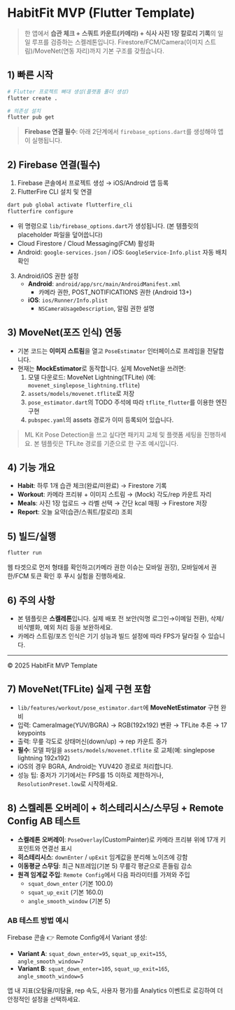 # HabitFit MVP (Flutter Template)

> 한 앱에서 **습관 체크 + 스쿼트 카운트(카메라) + 식사 사진 1장 칼로리 기록**의 일일 루프를 검증하는 스켈레톤입니다.
> Firestore/FCM/Camera(이미지 스트림)/MoveNet(연동 자리)까지 기본 구조를 갖췄습니다.

## 1) 빠른 시작

```bash
# Flutter 프로젝트 뼈대 생성(플랫폼 폴더 생성)
flutter create .

# 의존성 설치
flutter pub get
```

> **Firebase 연결 필수**: 아래 2단계에서 `firebase_options.dart`를 생성해야 앱이 실행됩니다.

## 2) Firebase 연결(필수)

1. Firebase 콘솔에서 프로젝트 생성 → iOS/Android 앱 등록
2. FlutterFire CLI 설치 및 연결
```bash
dart pub global activate flutterfire_cli
flutterfire configure
```
- 위 명령으로 `lib/firebase_options.dart`가 생성됩니다. (본 템플릿의 placeholder 파일을 덮어씁니다)
- Cloud Firestore / Cloud Messaging(FCM) 활성화
- Android: `google-services.json` / iOS: `GoogleService-Info.plist` 자동 배치 확인

3. Android/iOS 권한 설정
   - **Android**: `android/app/src/main/AndroidManifest.xml`
     - 카메라 권한, POST_NOTIFICATIONS 권한 (Android 13+)
   - **iOS**: `ios/Runner/Info.plist`
     - `NSCameraUsageDescription`, 알림 권한 설명

## 3) MoveNet(포즈 인식) 연동

- 기본 코드는 **이미지 스트림**을 열고 `PoseEstimator` 인터페이스로 프레임을 전달합니다.
- 현재는 **MockEstimator**로 동작합니다. 실제 MoveNet을 쓰려면:
  1) 모델 다운로드: MoveNet Lightning(TFLite) (예: `movenet_singlepose_lightning.tflite`)
  2) `assets/models/movenet.tflite`로 저장
  3) `pose_estimator.dart`의 TODO 주석에 따라 `tflite_flutter`를 이용한 엔진 구현
  4) `pubspec.yaml`의 assets 경로가 이미 등록되어 있습니다.

> ML Kit Pose Detection을 쓰고 싶다면 패키지 교체 및 플랫폼 세팅을 진행하세요. 본 템플릿은 TFLite 경로를 기준으로 한 구조 예시입니다.

## 4) 기능 개요

- **Habit**: 하루 1개 습관 체크(완료/미완료) → Firestore 기록
- **Workout**: 카메라 프리뷰 + 이미지 스트림 → (Mock) 각도/rep 카운트 자리
- **Meals**: 사진 1장 업로드 → 라벨 선택 → 간단 kcal 매핑 → Firestore 저장
- **Report**: 오늘 요약(습관/스쿼트/칼로리) 조회

## 5) 빌드/실행

```bash
flutter run
```

웹 타겟으로 먼저 형태를 확인하고(카메라 권한 이슈는 모바일 권장), 모바일에서 권한/FCM 토큰 확인 후 푸시 실험을 진행하세요.

## 6) 주의 사항

- 본 템플릿은 **스켈레톤**입니다. 실제 배포 전 보안(익명 로그인→이메일 전환), 삭제/비식별화, 예외 처리 등을 보완하세요.
- 카메라 스트림/포즈 인식은 기기 성능과 빌드 설정에 따라 FPS가 달라질 수 있습니다.

---

© 2025 HabitFit MVP Template


## 7) MoveNet(TFLite) 실제 구현 포함
- `lib/features/workout/pose_estimator.dart`에 **MoveNetEstimator** 구현 완비
- 입력: CameraImage(YUV/BGRA) → RGB(192x192) 변환 → TFLite 추론 → 17 keypoints
- 출력: 무릎 각도로 상태머신(down/up) → rep 카운트 증가
- **필수**: 모델 파일을 `assets/models/movenet.tflite` 로 교체(예: singlepose lightning 192x192)
- iOS의 경우 BGRA, Android는 YUV420 경로로 처리합니다.
- 성능 팁: 중저가 기기에서는 FPS를 15 이하로 제한하거나, `ResolutionPreset.low`로 시작하세요.


## 8) 스켈레톤 오버레이 + 히스테리시스/스무딩 + Remote Config AB 테스트

- **스켈레톤 오버레이**: `PoseOverlay`(CustomPainter)로 카메라 프리뷰 위에 17개 키포인트와 연결선 표시
- **히스테리시스**: `downEnter` / `upExit` 임계값을 분리해 노이즈에 강함
- **이동평균 스무딩**: 최근 N프레임(기본 5) 무릎각 평균으로 흔들림 감소
- **원격 임계값 주입**: `Remote Config`에서 다음 파라미터를 가져와 주입
  - `squat_down_enter` (기본 100.0)
  - `squat_up_exit` (기본 160.0)
  - `angle_smooth_window` (기본 5)

### AB 테스트 방법 예시
Firebase 콘솔 👉 Remote Config에서 Variant 생성:
- **Variant A**: `squat_down_enter=95`, `squat_up_exit=155`, `angle_smooth_window=7`
- **Variant B**: `squat_down_enter=105`, `squat_up_exit=165`, `angle_smooth_window=5`

앱 내 지표(오탐율/미탐율, rep 속도, 사용자 평가)를 Analytics 이벤트로 로깅하여 더 안정적인 설정을 선택하세요.
